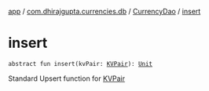 [app](../../index.md) / [com.dhirajgupta.currencies.db](../index.md) / [CurrencyDao](index.md) / [insert](./insert.md)

# insert

`abstract fun insert(kvPair: `[`KVPair`](../../com.dhirajgupta.currencies.model/-k-v-pair/index.md)`): `[`Unit`](https://kotlinlang.org/api/latest/jvm/stdlib/kotlin/-unit/index.html)

Standard Upsert function for [KVPair](../../com.dhirajgupta.currencies.model/-k-v-pair/index.md)

